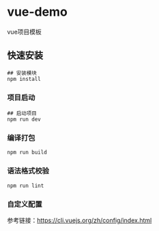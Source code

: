 # vue-demo

vue项目模板

## 快速安装

```shell
## 安装模块
npm install
```

### 项目启动

```
## 启动项目
npm run dev
```

### 编译打包

```
npm run build
```

### 语法格式校验

```
npm run lint
```

### 自定义配置

参考链接：https://cli.vuejs.org/zh/config/index.html
